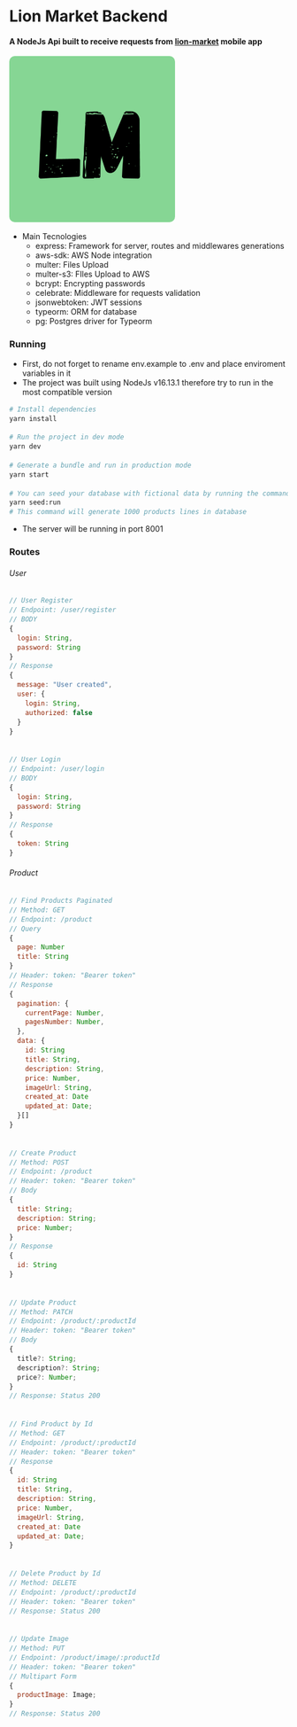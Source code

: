 # Lion Market Backend

#### A NodeJs Api built to receive requests from [lion-market](https://github.com/hiagoLF/lion-market) mobile app

<img src='./logo.png' style='max-height: 300px; border-radius: 10px;'/>


- Main Tecnologies
  - express: Framework for server, routes and middlewares generations
  - aws-sdk: AWS Node integration
  - multer: Files Upload
  - multer-s3: FIles Upload to AWS
  - bcrypt: Encrypting passwords
  - celebrate: Middleware for requests validation
  - jsonwebtoken: JWT sessions
  - typeorm: ORM for database
  - pg: Postgres driver for Typeorm

### Running

- First, do not forget to rename env.example to .env and place enviroment variables in it
- The project was built using NodeJs v16.13.1 therefore try to run in the most compatible version

```bash
# Install dependencies
yarn install

# Run the project in dev mode
yarn dev

# Generate a bundle and run in production mode
yarn start

# You can seed your database with fictional data by running the command
yarn seed:run
# This command will generate 1000 products lines in database
```

- The server will be running in port 8001

### Routes

###### User

```js
// User Register
// Endpoint: /user/register
// BODY
{
  login: String,
  password: String
}
// Response
{
  message: "User created",
  user: {
    login: String,
    authorized: false
  }
}


// User Login
// Endpoint: /user/login
// BODY
{
  login: String,
  password: String
}
// Response
{
  token: String
}
```

###### Product

```js
// Find Products Paginated
// Method: GET
// Endpoint: /product
// Query
{
  page: Number
  title: String
}
// Header: token: "Bearer token"
// Response
{
  pagination: {
    currentPage: Number,
    pagesNumber: Number,
  },
  data: {
    id: String
    title: String,
    description: String,
    price: Number,
    imageUrl: String,
    created_at: Date
    updated_at: Date;
  }[]
}


// Create Product
// Method: POST
// Endpoint: /product
// Header: token: "Bearer token"
// Body
{
  title: String;
  description: String;
  price: Number;
}
// Response
{
  id: String
}


// Update Product
// Method: PATCH
// Endpoint: /product/:productId
// Header: token: "Bearer token"
// Body
{
  title?: String;
  description?: String;
  price?: Number;
}
// Response: Status 200


// Find Product by Id
// Method: GET
// Endpoint: /product/:productId
// Header: token: "Bearer token"
// Response
{
  id: String
  title: String,
  description: String,
  price: Number,
  imageUrl: String,
  created_at: Date
  updated_at: Date;
}


// Delete Product by Id
// Method: DELETE
// Endpoint: /product/:productId
// Header: token: "Bearer token"
// Response: Status 200


// Update Image
// Method: PUT
// Endpoint: /product/image/:productId
// Header: token: "Bearer token"
// Multipart Form
{
  productImage: Image;
}
// Response: Status 200
```
